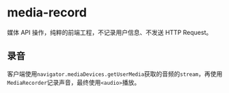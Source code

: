 # media-record

媒体 API 操作，纯粹的前端工程，不记录用户信息、不发送 HTTP Request。

## 录音

客户端使用`navigator.mediaDevices.getUserMedia`获取的音频的`stream`，再使用`MediaRecorder`记录声音，最终使用`<audio>`播放。
